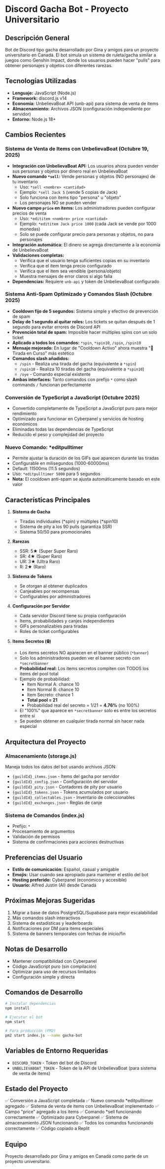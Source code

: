 # Discord Gacha Bot - Proyecto Universitario

## Descripción General

Bot de Discord tipo gacha desarrollado por Gina y amigos para un proyecto universitario en Canadá. El bot simula un sistema de ruleta/gacha similar a juegos como Genshin Impact, donde los usuarios pueden hacer "pulls" para obtener personajes y objetos con diferentes rarezas.

## Tecnologías Utilizadas

- **Lenguaje:** JavaScript (Node.js)
- **Framework:** discord.js v14
- **Economía:** UnbelievaBoat API (unb-api) para sistema de venta de items
- **Almacenamiento:** Archivos JSON (configuración independiente por servidor)
- **Entorno:** Node.js 18+

## Cambios Recientes

### Sistema de Venta de Items con UnbelievaBoat (Octubre 19, 2025)
- **Integración con UnbelievaBoat API:** Los usuarios ahora pueden vender sus personas y objetos por dinero real en UnbelievaBoat
- **Nuevo comando `*sell`:** Vende personas y objetos (NO personajes) de tu inventario
  - Uso: `*sell <nombre> <cantidad>`
  - Ejemplo: `*sell Jack 5` (vende 5 copias de Jack)
  - Solo funciona con items tipo "persona" u "objeto"
  - Los personajes NO se pueden vender
- **Nuevo campo `price` en items:** Los administradores pueden configurar precios de venta
  - Uso: `*edititem <nombre> price <cantidad>`
  - Ejemplo: `*edititem Jack price 1000` (cada Jack se vende por 1000 monedas)
  - Solo se puede configurar precio para personas y objetos, no para personajes
- **Integración automática:** El dinero se agrega directamente a la economía de UnbelievaBoat
- **Validaciones completas:**
  - Verifica que el usuario tenga suficientes copias en su inventario
  - Verifica que el item tenga precio configurado
  - Verifica que el item sea vendible (persona/objeto)
  - Muestra mensajes de error claros si algo falla
- **Dependencias:** Requiere `unb-api` y token de UnbelievaBoat configurado

### Sistema Anti-Spam Optimizado y Comandos Slash (Octubre 2025)
- **Cooldown fijo de 5 segundos:** Sistema simple y efectivo de prevención de spam
- **Delay de 1 segundo al quitar roles:** Los tickets se quitan después de 1 segundo para evitar errores de Discord API
- **Prevención total de spam:** Imposible hacer múltiples spins con un solo ticket
- **Aplicado a todos los comandos:** `*spin`, `*spin10`, `/spin`, `/spin10`
- **Mensaje mejorado:** En lugar de "Cooldown Activo" ahora muestra "🎰 Tirada en Curso" más estético
- **Comandos slash añadidos:**
  - `/spin` - Realiza una tirada del gacha (equivalente a `*spin`)
  - `/spin10` - Realiza 10 tiradas del gacha (equivalente a `*spin10`)
  - `/oye` - Comando especial existente
- **Ambas interfaces:** Tanto comandos con prefijo `*` como slash commands `/` funcionan perfectamente

### Conversión de TypeScript a JavaScript (Octubre 2025)
- Convertido completamente de TypeScript a JavaScript puro para mejor rendimiento
- Optimizado para funcionar en Cyberpanel y servicios de hosting económicos
- Eliminadas todas las dependencias de TypeScript
- Reducido el peso y complejidad del proyecto

### Nuevo Comando: *editpulltimer
- Permite ajustar la duración de los GIFs que aparecen durante las tiradas
- Configurable en milisegundos (1000-60000ms)
- Default: 11500ms (11.5 segundos)
- Uso: `*editpulltimer 5000` para 5 segundos
- **Nota:** El cooldown anti-spam se ajusta automáticamente basado en este valor

## Características Principales

1. **Sistema de Gacha**
   - Tiradas individuales (*spin) y múltiples (*spin10)
   - Sistema de pity a los 90 pulls (garantiza SSR)
   - Sistema 50/50 para promocionales

2. **Rarezas**
   - SSR: 5★ (Super Super Raro)
   - SR: 4★ (Super Raro)
   - UR: 3★ (Ultra Raro)
   - R: 2★ (Raro)

3. **Sistema de Tokens**
   - Se otorgan al obtener duplicados
   - Canjeables por recompensas
   - Configurables por administradores

4. **Configuración por Servidor**
   - Cada servidor Discord tiene su propia configuración
   - Items, probabilidades y canjes independientes
   - GIFs personalizables para tiradas
   - Roles de ticket configurables

5. **Items Secretos (🔒)**
   - Los items secretos NO aparecen en el banner público (`*banner`)
   - Solo los administradores pueden ver el banner secreto con `*secretbanner`
   - **Probabilidad real:** Los items secretos compiten con TODOS los items del pool total
   - Ejemplo de probabilidad:
     - Item Normal A: chance 10
     - Item Normal B: chance 10
     - Item Secreto: chance 1
     - **Total pool = 21**
     - Probabilidad real del secreto = 1/21 = **4.76%** (no 100%)
   - El "100%" que aparece en `*secretbanner` solo es entre los secretos entre sí
   - Se pueden obtener en cualquier tirada normal sin hacer nada especial

## Arquitectura del Proyecto

### Almacenamiento (storage.js)
Maneja todos los datos del bot usando archivos JSON:
- `{guildId}_items.json` - Items del gacha por servidor
- `{guildId}_config.json` - Configuración del servidor
- `{guildId}_pity.json` - Contadores de pity por usuario
- `{guildId}_tokens.json` - Tokens acumulados por usuario
- `{guildId}_collectables.json` - Inventario de coleccionables
- `{guildId}_exchanges.json` - Reglas de canje

### Sistema de Comandos (index.js)
- Prefijo: `*`
- Procesamiento de argumentos
- Validación de permisos
- Sistema de confirmaciones para acciones destructivas

## Preferencias del Usuario

- **Estilo de comunicación:** Español, casual y amigable
- **Emojis:** Usar cuando sea apropiado para mantener el estilo del bot
- **Hosting preferido:** Cyberpanel (económico y accesible)
- **Usuario:** Alfred Justin (Al) desde Canadá

## Próximas Mejoras Sugeridas

1. Migrar a base de datos PostgreSQL/Supabase para mejor escalabilidad
2. Más comandos slash interactivos
3. Sistema de estadísticas y leaderboards
4. Notificaciones por DM para items especiales
5. Sistema de banners temporales con fechas de inicio/fin

## Notas de Desarrollo

- Mantener compatibilidad con Cyberpanel
- Código JavaScript puro (sin compilación)
- Optimizar para uso de recursos limitados
- Configuración simple y directa

## Comandos de Desarrollo

```bash
# Instalar dependencias
npm install

# Ejecutar el bot
npm start

# Para producción (PM2)
pm2 start index.js --name gacha-bot
```

## Variables de Entorno Requeridas

- `DISCORD_TOKEN` - Token del bot de Discord
- `UNBELIEVABOAT_TOKEN` - Token de la API de UnbelievaBoat (para sistema de venta de items)

## Estado del Proyecto

✅ Conversión a JavaScript completada
✅ Nuevo comando *editpulltimer agregado
✅ Sistema de venta de items con UnbelievaBoat implementado
✅ Campo "price" agregado a los items
✅ Comando *sell funcionando correctamente
✅ Optimizado para Cyberpanel
✅ Sistema de almacenamiento JSON funcionando
✅ Todos los comandos funcionando correctamente
✅ Código copiado a Replit

## Equipo

Proyecto desarrollado por Gina y amigos en Canadá como parte de un proyecto universitario.
